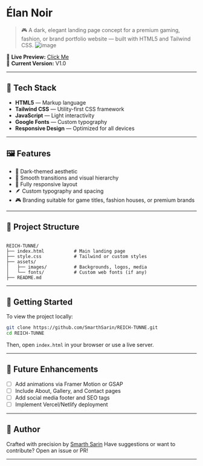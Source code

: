 # Élan Noir

> 🎮 A dark, elegant landing page concept for a premium gaming, fashion, or brand portfolio website — built with HTML5 and Tailwind CSS.
![image](https://github.com/user-attachments/assets/cb63f21f-fdd2-4075-ae7e-290fed12d38b)

🚀 **Live Preview:**  [Click Me](https://reich-tunne.vercel.app/)  
📁 **Current Version:** V1.0

---

## 🧰 Tech Stack

- **HTML5** — Markup language
- **Tailwind CSS** — Utility-first CSS framework
- **JavaScript** — Light interactivity
- **Google Fonts** — Custom typography
- **Responsive Design** — Optimized for all devices

---

## 🖼️ Features

- 🖤 Dark-themed aesthetic
- 🎥 Smooth transitions and visual hierarchy
- 📱 Fully responsive layout
- 🪶 Custom typography and spacing
- 🎮 Branding suitable for game titles, fashion houses, or premium brands

---

## 📁 Project Structure

```

REICH-TUNNE/
├── index.html           # Main landing page
├── style.css            # Tailwind or custom styles
├── assets/
│   ├── images/          # Backgrounds, logos, media
│   └── fonts/           # Custom web fonts (if any)
├── README.md

````

---

## 🚀 Getting Started

To view the project locally:

```bash
git clone https://github.com/SmarthSarin/REICH-TUNNE.git
cd REICH-TUNNE
````

Then, open `index.html` in your browser or use a live server.

---

## 📌 Future Enhancements

* [ ] Add animations via Framer Motion or GSAP
* [ ] Include About, Gallery, and Contact pages
* [ ] Add social media footer and SEO tags
* [ ] Implement Vercel/Netlify deployment

---

## 👤 Author

Crafted with precision by [Smarth Sarin](https://github.com/SmarthSarin)
Have suggestions or want to contribute? Open an issue or PR!

---
